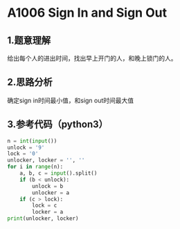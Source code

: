# A1006 Sign In and Sign Out

## 1.题意理解
给出每个人的进出时间，找出早上开门的人，和晚上锁门的人。

## 2.思路分析
确定sign in时间最小值，和sign out时间最大值

## 3.参考代码（python3）
```py
n = int(input())
unlock = '9'
lock = '0'
unlocker, locker = '', ''
for i in range(n):
    a, b, c = input().split()
    if (b < unlock):
        unlock = b
        unlocker = a
    if (c > lock):
        lock = c
        locker = a
print(unlocker, locker)
```